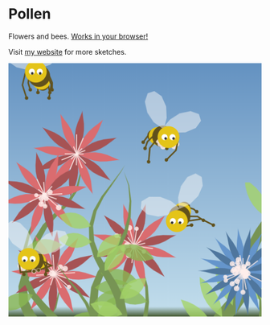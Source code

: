 # Pollen
Flowers and bees. [Works in your browser!](https://jobtalle.com/SketchPollen/)

Visit [my website](https://jobtalle.com/sketches.html) for more sketches.

![alt text](preview.png "Flowers and bees")
